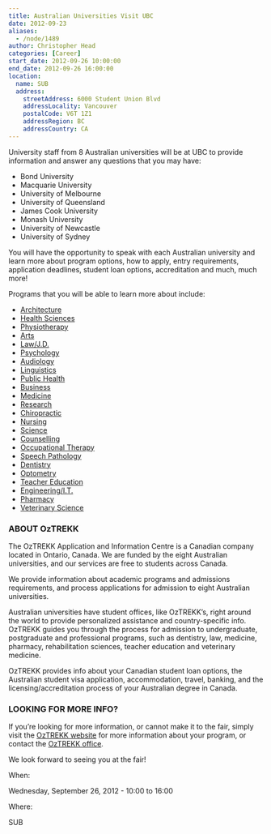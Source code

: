 ```yaml
---
title: Australian Universities Visit UBC
date: 2012-09-23
aliases:
  - /node/1489
author: Christopher Head
categories: [Career]
start_date: 2012-09-26 10:00:00
end_date: 2012-09-26 16:00:00
location:
  name: SUB
  address:
    streetAddress: 6000 Student Union Blvd
    addressLocality: Vancouver
    postalCode: V6T 1Z1
    addressRegion: BC
    addressCountry: CA
---
```


University staff from 8 Australian universities will be at UBC to provide information and answer any questions that you may have:

*   Bond University
*   Macquarie University
*   University of Melbourne
*   University of Queensland
*   James Cook University
*   Monash University
*   University of Newcastle
*   University of Sydney

You will have the opportunity to speak with each Australian university and learn more about program options, how to apply, entry requirements, application deadlines, student loan options, accreditation and much, much more!

Programs that you will be able to learn more about include:

*   [Architecture](http://oztrekk.com/programs/architecture/PG/overview.php)
*   [Health Sciences](http://oztrekk.com/programs/health_sciences/PG/overview.php)
*   [Physiotherapy](http://oztrekk.com/programs/physio/PG/overview.php)
*   [Arts](http://oztrekk.com/programs/arts/PG/overview.php)
*   [Law/J.D.](http://oztrekk.com/programs/law/PG/overview.php)
*   [Psychology](http://oztrekk.com/programs/psychology/PG/overview.php)
*   [Audiology](http://oztrekk.com/programs/audiology/PG/overview.php)
*   [Linguistics](http://oztrekk.com/programs/linguistics/PG/overview.php)
*   [Public Health](http://oztrekk.com/programs/public_health/PG/overview.php)
*   [Business](http://oztrekk.com/programs/business/PG/overview.php)
*   [Medicine](http://oztrekk.com/programs/medicine/PG/overview.php)
*   [Research](http://oztrekk.com/programs/research/PG/overview.php)
*   [Chiropractic](http://oztrekk.com/programs/chiropractic/PG/overview.php)
*   [Nursing](http://oztrekk.com/programs/nursing/PG/overview.php)
*   [Science](http://oztrekk.com/programs/science/PG/overview.php)
*   [Counselling](http://oztrekk.com/programs/counselling/PG/overview.php)
*   [Occupational Therapy](http://oztrekk.com/programs/ot/PG/overview.php)
*   [Speech Pathology](http://oztrekk.com/programs/speech_pathology/PG/overview.php)
*   [Dentistry](http://oztrekk.com/programs/dentistry/PG/overview.php)
*   [Optometry](http://oztrekk.com/programs/optometry/PG/overview.php)
*   [Teacher Education](http://oztrekk.com/programs/teacher_ed/PG/overview.php)
*   [Engineering/I.T.](http://oztrekk.com/programs/eng_it/PG/overview.php)
*   [Pharmacy](http://oztrekk.com/programs/pharmacy/PG/overview.php)
*   [Veterinary Science](http://oztrekk.com/programs/vet_science/PG/overview.php)

### ABOUT OzTREKK

The OzTREKK Application and Information Centre is a Canadian company located in Ontario, Canada. We are funded by the eight Australian universities, and our services are free to students across Canada.

We provide information about academic programs and admissions requirements, and process applications for admission to eight Australian universities.

Australian universities have student offices, like OzTREKK’s, right around the world to provide personalized assistance and country-specific info. OzTREKK guides you through the process for admission to undergraduate, postgraduate and professional programs, such as dentistry, law, medicine, pharmacy, rehabilitation sciences, teacher education and veterinary medicine.

OzTREKK provides info about your Canadian student loan options, the Australian student visa application, accommodation, travel, banking, and the licensing/accreditation process of your Australian degree in Canada.

### LOOKING FOR MORE INFO?

If you’re looking for more information, or cannot make it to the fair, simply visit the [OzTREKK website](http://oztrekk.com/) for more information about your program, or contact the [OzTREKK office](/cdn-cgi/l/email-protection#4821262e270827323c3a2d2323662b2725).

We look forward to seeing you at the fair!

When: 

Wednesday, September 26, 2012 - 10:00 to 16:00

Where: 

SUB
